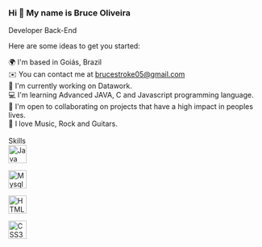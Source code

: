 ### Hi 👋 My name is Bruce Oliveira


Developer Back-End

Here are some ideas to get you started:

🌍 I'm based in Goiás, Brazil<br>
✉️ You can contact me at brucestroke05@gmail.com<br>
🚀 I'm currently working on Datawork.<br>
💻 I'm learning Advanced JAVA, C and Javascript programming language.<br>
🤝 I'm open to collaborating on projects that have a high impact in peoples lives.<br>
🎸 I love Music, Rock and Guitars.<br>
<br>
 Skills
<br>
<a href="https://developer.mozilla.org/en-US/docs/Web/JavaScript" target="_blank" rel="noreferrer"><img src="https://raw.githubusercontent.com/danielcranney/readme-generator/main/public/icons/skills/java.svg" width="36" height="36" alt="Java" /></a>

<a href="https://developer.mozilla.org/en-US/docs/Web/JavaScript" target="_blank" rel="noreferrer"><img src="[https://raw.githubusercontent.com/danielcranney/readme-generator/main/public/icons/skills/java.svg](https://raw.githubusercontent.com/danielcranney/readme-generator/main/public/icons/skills/mysql.svg)" width="36" height="36" alt="Mysql" /></a>

<a href="https://developer.mozilla.org/en-US/docs/Web/JavaScript" target="_blank" rel="noreferrer"><img src="[https://raw.githubusercontent.com/danielcranney/readme-generator/main/public/icons/skills/java.svg](https://raw.githubusercontent.com/danielcranney/readme-generator/main/public/icons/skills/html5.svg)" width="36" height="36" alt="HTML5" /></a>

<a href="https://developer.mozilla.org/en-US/docs/Web/JavaScript" target="_blank" rel="noreferrer"><img src="[https://raw.githubusercontent.com/danielcranney/readme-generator/main/public/icons/skills/java.svg](https://raw.githubusercontent.com/danielcranney/readme-generator/main/public/icons/skills/css3.svg)" width="36" height="36" alt="CSS3" /></a>




